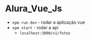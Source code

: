 # Alura_Vue_Js
* `npm run dev` - rodar a aplicação vue
* `npm start` - rodar a api
  * `localhost:3000/v1/fotos`  

